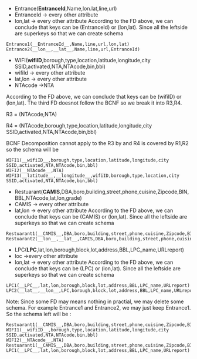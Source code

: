 - Entrance(__EntranceId__,Name,lon.lat,line,url)
- EntranceId -> every other attribute
- lon,lat -> every other attribute
According to the FD above, we can conclude that keys can be (EntranceId) or (lon,lat). Since all the leftside are superkeys so that we can create schema
```
Entrance1(__EntranceId__,Name,line,url,lon,lat)
Entrance2(__lon__,__lat__,Name,line,url,EntranceId)
```

- WIFI(__wifiID__,borough,type,location,latitude,longitude,city SSID,activated,NTA,NTAcode,bin,bbl)
- wifiId -> every other attribute
- lat,lon -> every other attribute
- NTAcode ->NTA

According to the FD above, we can conclude that keys can be (wifiID) or (lon,lat). The third FD doesnot follow the BCNF so we break it into R3,R4.

R3 = (NTAcode,NTA)

R4 = (NTAcode,borough,type,location,latitude,longitude,city SSID,activated,NTA,NTAcode,bin,bbl)

 BCNF Decomposition cannot apply to  the R3  by  and R4 is covered by R1,R2
so the schema will be
```
WIFI1(__wifiID__,borough,type,location,latitude,longitude,city SSID,activated,NTA,NTAcode,bin,bbl)
WIFI2(__NTAcode__,NTA)
WIFI3(__latitude__,__longitude__,wifiID,borough,type,location,city SSID,activated,NTA,NTAcode,bin,bbl)

```


-  Restuarant(__CAMIS__,DBA,boro,building,street,phone,cuisine,Zipcode,BIN,BBL,NTAcode,lat,lon,grade)
- CAMIS -> every other attribute
- lat,lon -> every other attribute
According to the FD above, we can conclude that keys can be (CAMIS) or (lon,lat). Since all the leftside are superkeys so that we can create schema
```
Restuarant1(__CAMIS__,DBA,boro,building,street,phone,cuisine,Zipcode,BIN,BBL,NTAcode,lat,lon,grade)
Restuarant2(__lon__,__lat__,CAMIS,DBA,boro,building,street,phone,cuisine,Zipcode,BIN,BBL,NTAcode,grade)
```


- LPC(__LPC__,lat,lon,borough,block,lot,address,BBL,LPC_name,URLreport)
- loc ->every other attribute
- lon,lat -> every other attribute
According to the FD above, we can conclude that keys can be (LPC) or (lon,lat). Since all the leftside are superkeys so that we can create schema
```
LPC1(__LPC__,lat,lon,borough,block,lot,address,BBL,LPC_name,URLreport)
LPC2(__lat__,__lon__,LPC,borough,block,lot,address,BBL,LPC_name,URLreport)
```


Note: Since some FD may means nothing in practial, we may delete some schema. For example Entrance1 and Entrance2, we may just keep Entrance1. So the schema left will be :
```
Restuarant1(__CAMIS__,DBA,boro,building,street,phone,cuisine,Zipcode,BIN,BBL,NTAcode,lat,lon,grade)
WIFI1(__wifiID__,borough,type,location,latitude,longitude,city SSID,activated,NTA,NTAcode,bin,bbl)
WIFI2(__NTAcode__,NTA)
Restuarant1(__CAMIS__,DBA,boro,building,street,phone,cuisine,Zipcode,BIN,BBL,NTAcode,lat,lon,grade)
LPC1(__LPC__,lat,lon,borough,block,lot,address,BBL,LPC_name,URLreport)
```
